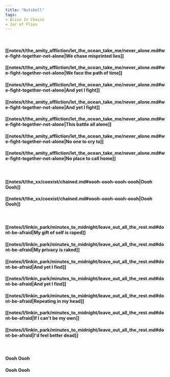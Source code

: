 ```yaml
---
title: "Nutshell"
tags:
- Alice In Chains
- Jar of Flies
---
```

&nbsp;
#### [[notes/t/the_amity_affliction/let_the_ocean_take_me/never_alone.md#we-fight-together-not-alone|We chase misprinted lies]]
#### [[notes/t/the_amity_affliction/let_the_ocean_take_me/never_alone.md#we-fight-together-not-alone|We face the path of time]]
#### [[notes/t/the_amity_affliction/let_the_ocean_take_me/never_alone.md#we-fight-together-not-alone|And yet I fight]]
#### [[notes/t/the_amity_affliction/let_the_ocean_take_me/never_alone.md#we-fight-together-not-alone|And yet I fight]]
#### [[notes/t/the_amity_affliction/let_the_ocean_take_me/never_alone.md#we-fight-together-not-alone|This battle all alone]]
#### [[notes/t/the_amity_affliction/let_the_ocean_take_me/never_alone.md#we-fight-together-not-alone|No one to cry to]]
#### [[notes/t/the_amity_affliction/let_the_ocean_take_me/never_alone.md#we-fight-together-not-alone|No place to call home]]
&nbsp;
#### [[notes/t/the_xx/coexist/chained.md#oooh-oooh-oooh-oooh|Oooh  Oooh]]
#### [[notes/t/the_xx/coexist/chained.md#oooh-oooh-oooh-oooh|Oooh  Oooh]]
&nbsp;
#### [[notes/l/linkin_park/minutes_to_midnight/leave_out_all_the_rest.md#dont-be-afraid|My gift of self is raped]]
#### [[notes/l/linkin_park/minutes_to_midnight/leave_out_all_the_rest.md#dont-be-afraid|My privacy is raked]]
#### [[notes/l/linkin_park/minutes_to_midnight/leave_out_all_the_rest.md#dont-be-afraid|And yet I find]]
#### [[notes/l/linkin_park/minutes_to_midnight/leave_out_all_the_rest.md#dont-be-afraid|And yet I find]]
#### [[notes/l/linkin_park/minutes_to_midnight/leave_out_all_the_rest.md#dont-be-afraid|Repeating in my head]]
#### [[notes/l/linkin_park/minutes_to_midnight/leave_out_all_the_rest.md#dont-be-afraid|If I can't be my own]]
#### [[notes/l/linkin_park/minutes_to_midnight/leave_out_all_the_rest.md#dont-be-afraid|I'd feel better dead]]
&nbsp;
#### Oooh  Oooh 
#### Oooh  Oooh
